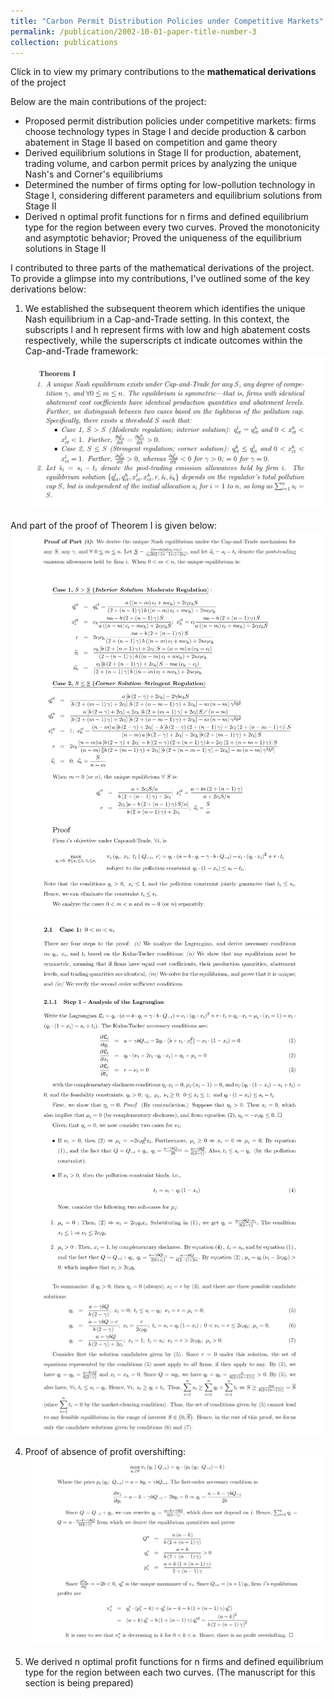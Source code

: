 ```yaml
---
title: "Carbon Permit Distribution Policies under Competitive Markets"
permalink: /publication/2002-10-01-paper-title-number-3
collection: publications
---
```

Click in to view my primary contributions to the **mathematical derivations** of the project

Below are the main contributions of the project:
* Proposed permit distribution policies under competitive markets: firms choose technology types in Stage I and decide production & carbon abatement in Stage II based on competition and game theory
* Derived equilibrium solutions in Stage II for production, abatement, trading volume, and carbon permit prices by analyzing the unique Nash's and Corner's equilibriums
* Determined the number of firms opting for low-pollution technology in Stage I, considering different parameters and equilibrium solutions from Stage II
* Derived n optimal profit functions for n firms and defined equilibrium type for the region between every two curves. Proved the monotonicity and asymptotic behavior; Proved the uniqueness of the equilibrium solutions in Stage II

I contributed to three parts of the mathematical derivations of the project. To provide a glimpse into my contributions, I've outlined some of the key derivations below:

1. We established the subsequent theorem which identifies the unique Nash equilibrium in a Cap-and-Trade setting. In this context, the subscripts l and h represent firms with low and high abatement costs respectively, while the superscripts ct indicate outcomes within the Cap-and-Trade framework:
![avatar](/images/part1.png)

And part of the proof of Theorem I is given below:
![avatar](/images/p1.png)
![avatar](/images/p2.png)
![avatar](/images/p3.png)
![avatar](/images/p4.png)

4. Proof of absence of profit overshifting:
![avatar](/images/absence.png)

5. We derived n optimal profit functions for n firms and defined equilibrium type for the region between each two curves. (The manuscript for this section is being prepared)
